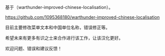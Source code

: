 基于（warthunder-improved-chinese-localisation）。

https://github.com/1095368180/warthunder-improved-chinese-localisation

目前主要修改菜单文本和中国单位名称，错误修正等。

希望未来有更多有识之士来合作进行该工作，让该汉化更好。

欢迎问题、错误和建议反馈！
